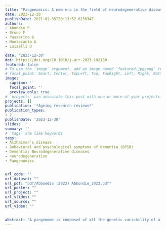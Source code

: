 ```yaml
---
title: "Pangenomics: A new era in the field of neurodegenerative diseases"
date: 2023-12-30
publishDate: 2021-01-05T20:13:52.623034Z
authors: 
- Abondio P
- Bruno F
- Passarino G
- Montesanto A
- Luiselli D

date: '2023-12-30'
doi: https://doi.org/10.1016/j.arr.2023.102180
featured: false
# To use the `image` argument, add an image named `featured.jpg/png` to your page's folder.
# focal_point: Smart, Center, TopLeft, Top, TopRight, Left, Right, BottomLeft, Bottom, BottomRight.
image:
  caption: ''
  focal_point: ''
  preview_only: true
# `projects` can associate this post with one or more of your projects
projects: []
publication: '*Ageing research reviews*'
publication_types:
- 2
publishDate: '2023-12-30'
slides: ''
summary: ''
# `tags` are like keywords
tags:
- Alzheimer’s disease
- Behavioral and psychological symptoms of dementia (BPSD)
- Dementia; Neurodegenerative diseases
- neurodegeneration
- Pangenomics


url_code: ""
url_dataset: ""
url_pdf: "pdf/Abbondio (2023) Abbondio_2023.pdf"
url_poster: ""
url_project: ""
url_slides: ""
url_source: ""
url_video: ""

    
abstract: 'A pangenome is composed of all the genetic variability of a group of individuals, and its application to the study of neurodegenerative diseases may provide valuable insights into the underlying aspects of genetic heterogenetiy for these complex ailments, including gene expression, epigenetics, and translation mechanisms. Furthermore, a reference pangenome allows for the identification of previously undetected structural commonalities and differences among individuals, which may help in the diagnosis of a disease, support the prediction of what will happen over time (prognosis) and aid in developing novel treatments in the perspective of personalized medicine. Therefore, in the present review, the application of the pangenome concept to the study of neurodegenerative diseases will be discussed and analyzed for its potential to enable an improvement in diagnosis and prognosis for these illnesses, leading to the development of tailored treatments for individual patients from the knowledge of the genomic composition of a whole population.'
---
```

